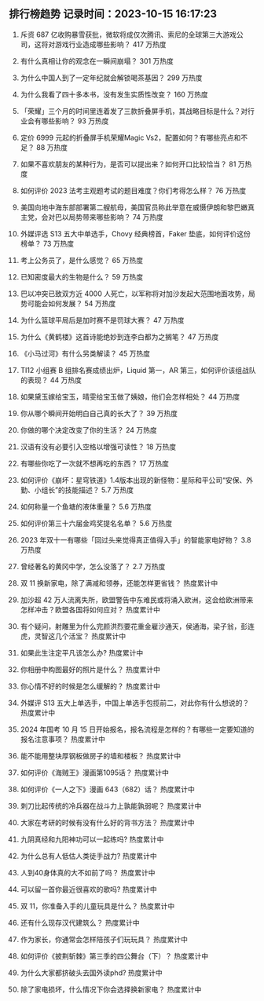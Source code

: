 
## 排行榜趋势 记录时间：2023-10-15 16:17:23
  
  1. 斥资 687 亿收购暴雪获批，微软将成仅次腾讯、索尼的全球第三大游戏公司，这将对游戏行业造成哪些影响？ 417 万热度
    
  2. 有什么真相让你的观念在一瞬间崩塌？ 301 万热度
    
  3. 为什么中国人到了一定年纪就会解锁喝茶基因？ 299 万热度
    
  4. 为什么我看了四十多本书，没有发生实质性改变？ 160 万热度
    
  5. 「荣耀」三个月的时间里连着发了三款折叠屏手机，其战略目标是什么？对行业会有哪些影响？ 93 万热度
    
  6. 定价 6999 元起的折叠屏手机荣耀Magic Vs2，配置如何？有哪些亮点和不足？ 88 万热度
    
  7. 如果不喜欢朋友的某种行为，是否可以提出来？如何开口比较恰当？ 81 万热度
    
  8. 如何评价 2023 法考主观题考试的题目难度？你们考得怎么样？ 76 万热度
    
  9. 美国向地中海东部部署第二艘航母，美国官员称此举意在威慑伊朗和黎巴嫩真主党，会对巴以局势带来哪些影响？ 74 万热度
    
  10. 外媒评选 S13 五大中单选手，Chovy 经典榜首，Faker 垫底，如何评价这份榜单？ 73 万热度
    
  11. 考上公务员了，是什么感觉？ 65 万热度
    
  12. 已知密度最大的生物是什么？ 59 万热度
    
  13. 巴以冲突已致双方近 4000 人死亡，以军称将对加沙发起大范围地面攻势，局势可能会如何发展？ 54 万热度
    
  14. 为什么篮球平局后是加时赛不是罚球大赛？ 47 万热度
    
  15. 为什么《黄鹤楼》这首诗能绝妙到连李白都为之搁笔？ 47 万热度
    
  16. 《小马过河》有什么另类解读？ 45 万热度
    
  17. TI12 小组赛 B 组排名赛成绩出炉，Liquid 第一，AR 第三，如何评价该组战队的表现？ 44 万热度
    
  18. 如果黛玉嫁给宝玉，晴雯给宝玉做了姨娘，他们会怎样相处？ 44 万热度
    
  19. 你从哪个瞬间开始明白自己真的长大了？ 39 万热度
    
  20. 你做的哪个决定改变了你的生活？ 24 万热度
    
  21. 汉语有没有必要引入空格以增强可读性？ 18 万热度
    
  22. 有哪些你吃了一次就不想再吃的东西？ 17 万热度
    
  23. 如何评价《崩坏：星穹铁道》1.4版本出现的新怪物：星际和平公司“安保、外勤、小组长”的技能描述？ 5.7 万热度
    
  24. 如何称量一个鱼塘的液体重量？ 5.6 万热度
    
  25. 如何评价第三十六届金鸡奖提名名单？ 5.6 万热度
    
  26. 2023 年双十一有哪些「回过头来觉得真正值得入手」的智能家电好物？ 3.8 万热度
    
  27. 曾经著名的黄冈中学，怎么没落了？ 2.7 万热度
    
  28. 双 11 换新家电，除了满减和领券，还能怎样更省钱？ 热度累计中
    
  29. 加沙超 42 万人流离失所，欧盟警告中东难民或将涌入欧洲，这会给欧洲带来怎样冲击？欧盟各国将如何应对？ 热度累计中
    
  30. 有个疑问，射雕里为什么完颜洪烈要花重金雇沙通天，侯通海，梁子翁，彭连虎，灵智这几个活宝？ 热度累计中
    
  31. 如果此生注定平凡该怎么办? 热度累计中
    
  32. 你相册中构图最好的照片是什么？ 热度累计中
    
  33. 你心情不好的时候是怎么缓解的？ 热度累计中
    
  34. 外媒评 S13 五大上单选手，中国上单选手包揽前二，对此你有什么想说的？ 热度累计中
    
  35. 2024 年国考 10 月 15 日开始报名，报名流程是怎样的？有哪些一定要知道的报名注意事项？ 热度累计中
    
  36. 能不能用整块厚钢板做房子的墙和楼板？ 热度累计中
    
  37. 如何评价《海贼王》漫画第1095话？ 热度累计中
    
  38. 如何评价《一人之下》漫画 643（682）话？ 热度累计中
    
  39. 刺刀比起传统的冷兵器在战斗力上孰能孰弱呢？ 热度累计中
    
  40. 大家在考研的时候有没有什么好的背书方法？ 热度累计中
    
  41. 九阴真经和九阳神功可以一起练吗? 热度累计中
    
  42. 为什么总有人低估人类徒手战力? 热度累计中
    
  43. 人到40身体真的大不如前了吗？ 热度累计中
    
  44. 可以留一首你最近很喜欢的歌吗? 热度累计中
    
  45. 双 11，你准备入手的儿童玩具是什么？ 热度累计中
    
  46. 还有什么现存汉代建筑么？ 热度累计中
    
  47. 作为家长，你通常会怎样陪孩子们玩玩具？ 热度累计中
    
  48. 如何评价《披荆斩棘》第三季的四公舞台（下）？ 热度累计中
    
  49. 为什么大家都挤破头去国外读phd? 热度累计中
    
  50. 除了家电损坏，什么情况下你会选择换新家电？ 热度累计中
    